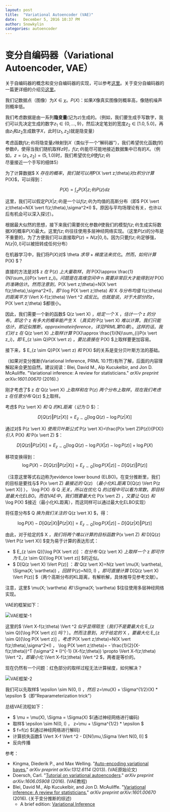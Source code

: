 ```yaml
---
layout: post
title:  "Variational Autoencoder (VAE)"
date:   December 5, 2016 10:37 PM
author: Snowkylin
categories: autoencoder
---
```


# 变分自编码器（Variational Autoencoder, VAE）

关于自编码器的概念和变分自编码器的实现，可以参考[这里](http://keras-cn.readthedocs.io/en/latest/blog/autoencoder/)。关于变分自编码器的一篇更详细的介绍见[这里](http://www.dengfanxin.cn/?p=334)。

我们记数据点（图像）为$X\in\chi$。$P(X)$：如果$X$像真实图像则概率高，像随机噪声则概率低。

我们考虑数据是由一系列**隐变量**(记为$z$)生成的。（例如，我们要生成手写数字，我们可以先决定生成的数字$z_1\in\lbrace0,...,9\rbrace$，然后决定笔划的宽度$z_2\in[1.0, 5.0]$，再由$z_1$和$z_2$生成数字$X$，此时$(z_1, z_2)$就是隐变量）

<!--more-->

考虑函数$f(z;\theta)$将隐变量$z$映射到$X$（类似于一个“解码器”），我们希望优化函数$f$的参数$\theta$，使得当我们随机取样$z$时，$f(z;\theta)$能尽可能地接近数据集中已有的$X$。（例如，$z=(z_1, z_2)=(5, 1.0)$时，我们希望优化$\theta$使$f(z;\theta)$尽量接近一个手写的细体5）

为了计算数据$ X $存在的概率，我们就可以用$P(X \vert z;\theta)$对$z$积分计算$P(X)$，可以得到：

$$P(X)=\int_{z}P(X \vert z;\theta)P(z)dz$$

这里，我们可以假定$P(X \vert z;\theta)$是一个以$f(z;\theta)$为均值的高斯分布（即$ P(X \vert z;\theta)=N(X \vert f(z;\theta),\sigma^2*I) $，原因与平均场理论有关，也许以后有机会可以深入探讨）。

根据最大似然的思想，接下来我们需要优化参数$\theta$使我们的模型$f(z;\theta)$生成实际数据$X$的概率$P(X)$最大。这里$f(z;\theta)$往往使用多层神经网络实现。（这里$P(z)$的分布是不重要的，为了方便我们可以直接取$P(z)=N(z \vert 0,I)$。因为只要$f(z;\theta)$足够强，$N(z \vert 0,I)$可以被扭转成任何分布）

在机器学习中，我们将$P(X)$对$ \theta $求导+梯度法来优化。然而，如何计算$ P(X) $？

直接的方法是对$ z $在$ P(z) $上大量取样，则$ P(X)\approx \frac{1}{N}\sum_{i}P(x \vert z_i)$。问题是在高维空间中$ n $需要非常巨大才能得到对$ P(X) $的准确估计。然而注意到，$P(X \vert z;\theta)=N(X \vert f(z;\theta),\sigma^2*I)$，即$ \log P(X \vert z;\theta) $和$ X $与分布均值$ f(z;\theta) $的距离平方$  \Vert X-f(z;\theta) \Vert ^2 $成反比。也就是说，对于大部分的z，$ P(X \vert z;\theta) $都很小。

因此，我们需要一个新的函数$ Q(z \vert X) $，给定一个$ X $，估计一个$ z $的分布，即这个$ z $有多大的概率能产生$ X $（真实的$ P(z \vert X) $难以计算，我们只能估计，即近似推断，approximate inference，详见PRML第10章）。这样的话，我们对$ z $在$ Q(z \vert X) $上取样计算$ P(X)\approx \frac{1}{N}\sum_{i}P(x \vert z_i)$，即$ E_{z \sim Q}P(X \vert z) $，要比直接在$ P(X) $上取样要更加容易。

接下来，$ E_{z \sim Q}P(X \vert z) $和$ P(X) $的关系是变分贝叶斯方法的基础。

（如果对变分推断(Variational Inference, PRML 10.1节)有所了解，后面的内容理解起来会更加自然。建议阅读：Blei, David M., Alp Kucukelbir, and Jon D. McAuliffe. "Variational inference: A review for statisticians." *arXiv preprint arXiv:1601.00670* (2016).）

刚才考虑了$ z $在$ Q(z \vert X) $上取样和在$ P(z) $两个分布上取样，现在我们考虑$ z $在任意分布$ Q(z) $上取样。

考虑$ P(z \vert X) $和$ Q $的KL距离（记为$ D $）：

$$ D[Q(z) \Vert P(z \vert X)] = E_{z \sim Q}[\log Q(z) - \log P(z \vert X)] $$

通过对$ P(z \vert X) $使用贝叶斯公式$ P(z \vert X)=\frac{P(x \vert Z)P(z)}{P(X)} $引入$ P(X) $和$ P(x \vert Z) $：

$$ D[Q(z) \Vert P(z \vert X)] = E_{z \sim Q}[\log Q(z) - \log P(X \vert z) - \log P(z)] + \log P(X) $$

移项变换得到：
$$ \log P(X) - D[Q(z) \Vert P(z \vert X)] = E_{z \sim Q}[\log P(X \vert z)] - D[Q(z) \Vert P(z)] $$

（注意这里等式右边称为evidence lower bound (ELBO)。在变分推断里，我们的目标是要找与$ P(x \vert Z) $最接近的$ Q(z) $（最小化KL距离$ D[Q(z) \Vert P(z \vert X)] $），$ \log P(X) $与$ Q $无关，所以在优化$ Q $的过程中可以看为常数，即目标是最大化ELBO。而在VAE中，我们既要最大化$ P(x \vert Z) $，又要让$ Q(z) $和$ \log P(X) $接近（最小化KL距离），而这同样可以通过最大化ELBO实现）

将任意分布$ Q $换为我们关注的$ Q(z \vert X) $，得：

$$ \log P(X) - D[Q(z \vert X) \Vert P(z \vert X)] = E_{z \sim Q}[\log P(X \vert z)] - D[Q(z \vert X) \Vert P(z)] $$

由此，对于给定的$ X $，我们将两个难以计算的目标函数$ P(x \vert Z) $和$ D[Q(z) \Vert P(z \vert X)] $变为易于计算的表达形式：

- $ E_{z \sim Q}[\log P(X \vert z)] $：在分布$ Q(z \vert X) $上取样一个$ z $即可作为$ E_{z \sim Q}[\log P(X \vert z)] $的近似。
- $ D[Q(z \vert X) \Vert P(z)] $：取$ Q(z \vert X)=N(z \vert \mu(X; \vartheta), \Sigma(X; \vartheta)) $，回顾$ P(z)=N(0, I) $，即可直接计算$ D[Q(z \vert X) \Vert P(z)] $（两个高斯分布的KL距离，有解析解，具体推导见参考文献）。

注意，这里$ \mu(X; \vartheta) $和$ \Sigma(X; \vartheta) $往往使用多层神经网络实现。

VAE的框架如下：

![VAE框架-1]({{site.url}}/assets/vae/VAE-1.png)

这里的$  \Vert X-f(z;\theta) \Vert ^2 $似乎显得陌生（我们不是要最大化$ E_{z \sim Q}[\log P(X \vert z)] $吗？）。然而注意到，对于给定的$ X $，要最大化$ E_{z \sim Q}[\log P(X \vert z)] $，考虑$ P(X \vert z;\theta)=N(X \vert f(z;\theta),\sigma^2*I) $，$ \log P(X \vert z;\theta)= - \frac{1}{2}(X-f(z;\theta))^T (\sigma^2 * I)^{-1} (X-f(z;\theta)) \propto \Vert X-f(z;\theta) \Vert ^2$，即最小化$ \Vert X-f(z;\theta) \Vert ^2 $，两者是等价的。

现在仍然有一个问题：红色部分的取样过程无法计算梯度，如何解决？

![VAE框架-2]({{site.url}}/assets/vae/VAE-2.png)

我们可以先取样$ \epsilon \sim N(0, I) $，然后$ z=\mu(X) + \Sigma^{1/2}(X) * \epsilon $（即“Reparameterization trick”）

总结VAE流程如下：

- $ \mu = \mu(X), \Sigma = \Sigma(X) $(通过神经网络进行编码)
- 取样$ \epsilon \sim N(0, I) $，$ z=\mu + \Sigma^{1/2} * \epsilon $
- $ f=f(z) $(通过神经网络进行解码)
- 计算损失函数$  \Vert X-f \Vert ^2 - D[N(\mu,\Sigma \Vert N(0, I)] $
- 反向传播

参考：

- Kingma, Diederik P., and Max Welling. "[Auto-encoding variational bayes.](https://arxiv.org/abs/1312.6114)" *arXiv preprint arXiv:1312.6114* (2013). (VAE原始论文)
- Doersch, Carl. "[Tutorial on variational autoencoders](https://arxiv.org/abs/1606.05908)." *arXiv preprint arXiv:1606.05908* (2016). (VAE教程)
- Blei, David M., Alp Kucukelbir, and Jon D. McAuliffe. "[Variational inference: A review for statisticians.](http://arxiv.org/abs/1601.00670)" *arXiv preprint arXiv:1601.00670* (2016). (关于变分推断的综述)
     - A brief edition: [Variational Inference](https://www.cs.princeton.edu/courses/archive/fall11/cos597C/lectures/variational-inference-i.pdf)
